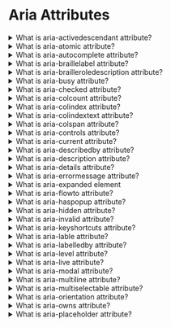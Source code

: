 # Aria Attributes

<details>
  <summary>What is aria-activedescendant attribute?</summary>

The aria-activedescendant property provides a method of managing focus for assistive technologies on interactive elements when they contain multiple focusable descendants, such as menus, grids, and toolbars. Instead of the screen reader moving focus between owned elements, aria-activedescendant can be used on container elements to refer to the currently active element, informing assistive technology users of the currently active element when focused.

This attribute is only relevant on elements with role of composite widget, combobox, textbox, group, or application whose id is referenced as the attribute value.

Example:

    <div role="toolbar" tabindex="0" aria-activedescendant="button1">
      <img src="btncut.png" id="button1" role="button" alt="cut" />
      <img src="btncopy.png" id="button2" role="button" alt="copy" />
      <img src="btnpaste.png" id="button3" role="button" alt="paste" />
    </div>

[More >>](https://developer.mozilla.org/en-US/docs/Web/Accessibility/ARIA/Attributes/aria-activedescendant)

</details>

<details>
  <summary>What is aria-atomic attribute?</summary>

Live regions are sections of a web page that are updated, whether by user interaction or not, when user focus is elsewhere. As they update outside the user's focus, assistive technologies such as screen readers may not "see" the update to report it to the user.

Values:

- false (default) - present only the changed node or nodes.
- true - present the entire changed region as a whole, including the author-defined label if one exists.

[More >>](https://developer.mozilla.org/en-US/docs/Web/Accessibility/ARIA/Attributes/aria-atomic)

</details>

<details>
  <summary>What is aria-autocomplete attribute?</summary>

The aria-autocomplete attribute indicates whether inputting text could trigger display of one or more predictions of the user's intended value for a combobox, searchbox, or textbox and specifies how predictions will be presented if they are made.

Values:

- none (default) - When a user is providing input, not automatic suggestion is displayed.
- inline - aria-autocomplete="inline" text suggesting one way to complete the provided input may be dynamically inserted after the caret.
- list - aria-autocomplete="list" When a user is providing input, an element containing a collection of values that could complete the provided input may be displayed.
- both - aria-autocomplete="both" an input to offer both models at the same time. When a user is providing input, an element containing a collection of values that could complete the provided input may be displayed. If displayed, one value in the collection is automatically selected, and the text needed to complete the automatically selected value appears after the caret in the input.

Example:

    <input id="cb1-edit" class="cb_edit" type="text" tabindex="0" role="combobox" aria-autocomplete="inline" aria-owns="list" />
    <ul id="list" tabindex="-1" role="listbox" aria-expanded="true">
      <li id ​​= "cb1-opt1" role = "option"> Qingchuan </ li>
      <li id ​​= "cb1-opt2" role = "option"> Цзин Цю </ li>
      <li id ​​= "cb1-opt3" role = "option"> Хуан Сяосянь </ li>
    </ul>

[More >>](https://developer.mozilla.org/en-US/docs/Web/Accessibility/ARIA/Attributes/aria-autocomplete)

</details>

<details>
  <summary>What is aria-braillelabel attribute?</summary>

The global aria-braillelabel attribute is similar to the global aria-label in that it defines a string value that labels the current element. While aria-label is read by the screen reader, the contents of the aria-braillelabel attribute are converted into Braille; providing the user with a recognizable name of the object in Braille.

Example:

    <button aria-braillelabel="***">
      <img alt="3 out of 5 stars" src="three_stars.png" />
    </button>

[More >>](https://developer.mozilla.org/en-US/docs/Web/Accessibility/ARIA/Attributes/aria-braillelabel)

</details>

<details>
  <summary>What is aria-brailleroledescription attribute?</summary>

The global aria-brailleroledescription attribute defines a human-readable, author-localized abbreviated description for the role of an element intended to be converted into Braille.

Example:

    <article
      aria-roledescription="slide"
      aria-brailleroledescription="sld"
      aria-labelledby="slide1heading">
      <h1 id="slide1heading">Welcome to my talk</h1>
      <img alt="Me" src="images/me.jpg" />
    </article>

[More >>](https://developer.mozilla.org/en-US/docs/Web/Accessibility/ARIA/Attributes/aria-brailleroledescription)

</details>

<details>
  <summary>What is aria-busy attribute?</summary>

Used in ARIA live regions, the global aria-busy state indicates an element is being modified and that assistive technologies may want to wait until the changes are complete before informing the user about the update.

When multiple parts of a live region need to be loaded before changes are announced to the user, set aria-busy="true" until loading is complete. Then set to aria-busy="false". This prevents assistive technologies from announcing changes before updates are done.

[More >>](https://developer.mozilla.org/en-US/docs/Web/Accessibility/ARIA/Attributes/aria-busy)

</details>

<details>
  <summary>What is aria-checked attribute?</summary>

The aria-checked attribute indicates the current "checked" state of checkboxes, radio buttons, and other widgets.

Values:

- false - the element supports being checked but is not currently checked.
- true - the element is checked.
- mixed - for checkbox and menuitemcheckbox only, equivalent to indeterminate, indicating a mixed mode value of neither checked nor unchecked.
- undefined (default) - the element does not support being checked.

Example:

    <span
      role="checkbox"
      id="checkBoxInput"
      aria-checked="false"
      tabindex="0"
      aria-labelledby="chk15-label"></span>
    <label id="chk15-label">Subscribe to the newsletter</label>

[More >>](https://developer.mozilla.org/en-US/docs/Web/Accessibility/ARIA/Attributes/aria-checked)

</details>

<details>
  <summary>What is aria-colcount attribute?</summary>

The aria-colcount attribute defines the total number of columns in a table, grid, or treegrid when not all columns are present in the DOM.

Example:

    <div role="grid" aria-colcount="6">
      <div role="rowgroup">
        <div role="row">
          <div role="columnheader" aria-colindex="1">First name</div>
          <div role="columnheader" aria-colindex="2">Last name</div>
          <div role="columnheader" aria-colindex="5">City</div>
          <div role="columnheader" aria-colindex="6">Zip</div>
        </div>
      </div>
      <div role="rowgroup">
        <div role="row">
          <div role="gridcell" aria-colindex="1">Debra</div>
          <div role="gridcell" aria-colindex="2">Burks</div>
          <div role="gridcell" aria-colindex="5">New York</div>
          <div role="gridcell" aria-colindex="6">14127</div>
        </div>
      </div>
      …
    </div>

[More >>](https://developer.mozilla.org/en-US/docs/Web/Accessibility/ARIA/Attributes/aria-colcount)

</details>

<details>
  <summary>What is aria-colindex attribute?</summary>

The aria-colindex attribute defines an element's column index or position with respect to the total number of columns within a table, grid, or treegrid.

[More >>](https://developer.mozilla.org/en-US/docs/Web/Accessibility/ARIA/Attributes/aria-colindex)

</details>

<details>
  <summary>What is aria-colindextext attribute?</summary>

The aria-colindextext attribute defines a human readable text alternative of the numeric aria-colindex.

[More >>](https://developer.mozilla.org/en-US/docs/Web/Accessibility/ARIA/Attributes/aria-colindextext)

</details>

<details>
  <summary>What is aria-colspan attribute?</summary>

The aria-colspan attribute defines the number of columns spanned by a cell or gridcell within a table, grid, or treegrid.

[More >>](https://developer.mozilla.org/en-US/docs/Web/Accessibility/ARIA/Attributes/aria-colspan)

</details>

<details>
  <summary>What is aria-controls attribute?</summary>

When an interactive or input control, be it a checkbox, radio button, tab panel, icon, toggles, or other, has an impact on another element in a document or application, the aria-controls attribute should be included to indicate which element or elements the user interface widget controls. The aria-controls attribute identifies the element (or elements) whose contents or presence are controlled by the element on which the attribute is set, regardless of what type of interaction initiates the impacted behavior.

Example:

    <h3 id="tab1" aria-selected="true" aria-controls="panel1" aria-extended = "true" role = "tab" tabindex = "0"> Девушки </ h3>

    <div id="panel1" aria-labelledby="tab1" aria-hidden="false" role="tabpanel">
      <h3 tabindex = "0"> Пожалуйста, выберите свою любимую красавицу ... </ h3>
    </div>

[More >>](https://developer.mozilla.org/en-US/docs/Web/Accessibility/ARIA/Attributes/aria-controls)

</details>

<details>
  <summary>What is aria-current attribute?</summary>

When you have a group of related elements, such as several links in a breadcrumb or steps in a multi-step flow, with one element in the group styled differently from the others to indicate to the sighted user that this is the current element within its group, the aria-current should be used to inform the assistive technology user what has been indicated via styling.

Values:

- page - Represents the current page within a set of pages such as the link to the current document in a breadcrumb.
- step - Represents the current step within a process such as the current step in an enumerated multi step checkout flow .
- location - Represents the current location within an environment or context such as the image that is visually highlighted as the current component of a flow chart.
- date - Represents the current date within a collection of dates such as the current date within a calendar.
- time - Represents the current time within a set of times such as the current time within a timetable.
- true - Represents the current item within a set.
- false (default) - Does not represent the current item within a set.

Examples:

    <nav aria-label="Breadcrumb" class="breadcrumb">
      <ol>
        <li>
          <a href="../../../../../"> Web technology for developers </a>
        </li>
        <li>
          <a href="../../../../"> Accessibility </a>
        </li>
        <li>
          <a href="../../../"> ARIA </a>
        </li>
        <li>
          <a href="../../"> ARIA States and Properties </a>
        </li>
        <li>
          <a href="./" aria-current="page"> ARIA: `aria-current` attribute </a>
        </li>
      </ol>
    </nav>

[More >>](https://developer.mozilla.org/en-US/docs/Web/Accessibility/ARIA/Attributes/aria-current)

</details>

<details>
  <summary>What is aria-describedby attribute?</summary>

The aria-describedby attribute lists the ids of the elements that describe the object. It is used to establish a relationship between widgets or groups and the text that describes them.

Example:

    <button aria-describedby="trash-desc">Move to trash</button>
    …

    <p id="trash-desc">
      Items in the trash will be permanently removed after 30 days.
    </p>

[More >>](https://developer.mozilla.org/en-US/docs/Web/Accessibility/ARIA/Attributes/aria-describedby)

</details>

<details>
  <summary>What is aria-description attribute?</summary>

The global aria-description attribute provides a mechanism for the developer to describe or annotate the current element providing greater context for assistive technology users.

Example:

    <div
      role="application"
      aria-label="calendar"
      aria-description="Game schedule for the Boston Red Sox 2021 Season">
      <h1>Red Sox 2021</h1>
      <div role="grid">…</div>
    </div>

[More >>](https://developer.mozilla.org/en-US/docs/Web/Accessibility/ARIA/Attributes/aria-description)

</details>

<details>
  <summary>What is aria-details attribute?</summary>

The aria-details attribute can be used to provide additional information or complex descriptions to an object. It is used to inform assistive technology users about the content by providing more in-depth information, whether that content is within the current document or a link to additional assets.

Example:

    <p>The <strong>cubic-bezier()<strong> functional notation defines a cubic
      <span role="term" aria-details="bezier bezImg">Bézier curve</span>. As
      these curves are continuous, they are often used to smooth down the start and
      end of the curve and are therefore sometimes called easing functions.
    </p>

    <p role="definition" id="bezier">A <strong>Bézier curve</strong>,
    (Pronounced \ ˈbe-zē-ˌā \)
    <i aria-description="English pronunciation">BEH-zee-ay</i>) is a mathematically
    described curve used in computer graphics and animation. The curve is defined
    by a set of control points with a minimum of two. Web related graphics
    and animations use Cubic Béziers, which are curves with four control
    points P<sub>0</sub>, P<sub>1</sub>, P<sub>2</sub>, and P<sub>3</sub>.
    </p>

    <a href="bezierExplanation.html" id="bezImg"
      aria-label="Explanation of Bézier curve in CSS timing functions">
      <img alt="Animated Bézier curve showing 4 control points." src="bezier.gif">
    </a>

[More >>](https://developer.mozilla.org/en-US/docs/Web/Accessibility/ARIA/Attributes/aria-details)

</details>

<details>
  <summary>What is aria-errormessage attribute?</summary>

When there is a user-created error, you want to let them know it exists and tell them how to fix it. There are two attributes you need to use: set aria-invalid="true" to define the object as being in an error state, then add the aria-errormessage attribute with the value being the id of the element containing the error message text for that object.

Example:

    <p>
      <label for="email">Email address:</label>
      <input
        type="email"
        name="email"
        id="email"
        aria-invalid="true"
        aria-errormessage="err1" />
      <span id="err1" class="errormessage">Error: Enter a valid email address</span>
    </p>

[More >>](https://developer.mozilla.org/en-US/docs/Web/Accessibility/ARIA/Attributes/aria-errormessage)

</details>

<details>
  <summary>What is aria-expanded element</summary>

There are several widgets that can be expanded and collapsed, including menus, dialogs, and accordion panels. Each of these objects, in turn, has an interactive element that controls their opening and closing. The aria-expanded attribute is applied to this focusable, interactive control that toggles the visibility of the object.

Example:

    <label for="username">Username</label>
    <input id="username" name="username" aria-describedby="username-desc" />
    <button
      aria-expanded="false"
      aria-controls="username-desc"
      aria-label="Help about username"
      type="button">
      <span aria-hidden="true">?</span>
    </button>
    <p id="username-desc" hidden>
      Your username is the name that you use to log in to this service.
    </p>

[More >>](https://developer.mozilla.org/en-US/docs/Web/Accessibility/ARIA/Attributes/aria-expanded)

</details>

<details>
  <summary>What is aria-flowto attribute?</summary>

The global aria-flowto attribute identifies the next element (or elements) in an alternate reading order of content. This allows assistive technology to override the general default of reading in document source order at the user's discretion.

[More >>](https://developer.mozilla.org/en-US/docs/Web/Accessibility/ARIA/Attributes/aria-flowto)

</details>

<details>
  <summary>What is aria-haspopup attribute?</summary>

In ARIA, interactive menus, listboxes, trees, grids, and dialogs that appear on top of other content when triggered to appear are considered "popups". These popups are triggered by one or more interactive elements on the page. The availability and type of popup the interactive element will trigger should be identified with the aria-haspopup state.

- false (default) - The element does not have a popup.
- true - The popup is a menu.
- menu - The popup is a menu.
- listbox - The popup is a listbox.
- tree - The popup is a tree.
- grid - The popup is a grid.
- dialog - The popup is a dialog.

[More >>](https://developer.mozilla.org/en-US/docs/Web/Accessibility/ARIA/Attributes/aria-haspopup)

</details>

<details>
  <summary>What is aria-hidden attribute?</summary>

The aria-hidden state indicates whether the element is exposed to an accessibility API.

- false - The element is exposed to the accessibility API as if it was rendered.
- true - The element is hidden from the accessibility API.
- undefined (default) - The element's hidden state is determined by the user agent based on whether it is rendered.

[More >>](https://developer.mozilla.org/en-US/docs/Web/Accessibility/ARIA/Attributes/aria-hidden)

</details>

<details>
  <summary>What is aria-invalid attribute?</summary>

The aria-invalid attribute is used to indicate that the value entered into an input field is not in a format or a value the application will accept. This may include formats such as email addresses or telephone numbers. aria-invalid can also be used to indicate that a required field is empty.

- grammar - A grammatical error was detected.
- false (default) - There are no detected errors in the value.
- spelling - A spelling error was detected.
- true - The value entered by the user has failed validation.

Example:

    <ul>
      <li>
        <label for="name">Full Name</label>
        <input
          type="text"
          name="name"
          id="name"
          aria-required="true"
          aria-invalid="false"
          onblur="checkValidity('name', ' ', 'Invalid name entered (requires both first and last name)');" />
      </li>
      <li>
        <label for="email">Email Address</label>
        <input
          type="email"
          name="email"
          id="email"
          aria-required="true"
          aria-invalid="false"
          onblur="checkValidity('email', '@', 'Invalid e-mail address');" />
      </li>
    </ul>

[More >>](https://developer.mozilla.org/en-US/docs/Web/Accessibility/ARIA/Attributes/aria-invalid)

</details>

<details>
  <summary>What is aria-keyshortcuts attribute?</summary>

A keyboard shortcut is a series of one or several keys that tells software to perform a pre-programmed action. Keyboard shortcuts enable keyboard users to invoke commands using the keyboard that would otherwise require accessing a menu or using touch or a mouse. The aria-keyshortcuts property defines the keyboard keys that have been implemented to activate or give focus to the element on which the attribute is set.

Value examples:

    aria-keyshortcuts="A"
    aria-keyshortcuts="Shift+Space"
    aria-keyshortcuts="Control+Alt+."
    aria-keyshortcuts="Control+Shift+&#39;"
    aria-keyshortcuts="alt+shift+p control+f"
    aria-keyshortcuts="Meta+C Meta+Shift+C"

Example:

    <a href="#content" aria-keyshortcuts="Alt+Shift+A">Skip to content</a>

[More >>](https://developer.mozilla.org/en-US/docs/Web/Accessibility/ARIA/Attributes/aria-keyshortcuts)

</details>

<details>
  <summary>What is aria-lable attribute?</summary>

Sometimes the default accessible name of an element is missing, or does not accurately describe its contents, and there is no content visible in the DOM that can be associated with the object to give it meaning. A common example is a button containing an SVG or icon font (which you shouldn't be using) without any text.

[More >>](https://developer.mozilla.org/en-US/docs/Web/Accessibility/ARIA/Attributes/aria-label)

</details>

<details>
  <summary>What is aria-labelledby attribute?</summary>

The aria-labelledby property enables authors to reference other elements on the page to define an accessible name. This is useful when using elements that don't have native support for associating elements to provide an accessible name.

Example:

    <span
      role="checkbox"
      aria-checked="false"
      tabindex="0"
      aria-labelledby="tac"></span>
    <span id="tac">I agree to the Terms and Conditions.</span>

[More >>](https://developer.mozilla.org/en-US/docs/Web/Accessibility/ARIA/Attributes/aria-labelledby)

</details>

<details>
  <summary>What is aria-level attribute?</summary>

Levels of hierarchy appear in headings, trees, nested grid, nested tablists, and more. If the DOM ancestry does not accurately represent the level, the aria-level attribute should be used to define the hierarchical level elements within their hierarchical structures. Levels increase with depth. The value for aria-level is an integer greater than or equal to 1.

[More >>](https://developer.mozilla.org/en-US/docs/Web/Accessibility/ARIA/Attributes/aria-level)

</details>

<details>
  <summary>What is aria-live attribute?</summary>

When content changes after initial load, assistive technology (AT) users may not "see" the changes. Some changes are important. Others are not. The aria-live attribute enables developers to inform the user of updates and choose, based on importance and urgency, whether to immediately, proactively, or passively inform AT users of changes to the content.

Values:

- assertive - Indicates that updates to the region have the highest priority and should be presented to the user immediately.
- off (default) - Indicates that updates to the region should not be presented to the user unless the user is currently focused on that region.
- polite - Indicates that updates to the region should be presented at the next graceful opportunity, such as at the end of speaking the current sentence or when the user pauses typing.

Examples:

    <div id="announce" aria-live="polite"></div>

    <div id="announce" aria-live="polite">
      <p>This message is announced.</p>
    </div>

[More >>](https://developer.mozilla.org/en-US/docs/Web/Accessibility/ARIA/Attributes/aria-live)

</details>

<details>
  <summary>What is aria-modal attribute?</summary>

A section of content is "modal" means navigation is limited to the area itself and the background (the ancestors and siblings of the modal) is hidden. Setting aria-modal="true" on dialog and alertdialog role containers indicates the presence of a "modal" element to users of assistive technology, but does not actually make the element modal. The features that make the element actually modal must be implemented by the developer.

    <div id="backdrop" class="no-scroll">
      <div
        role="alertdialog"
        aria-modal="true"
        aria-labelledby="dialog_label"
        aria-describedby="dialog_desc">
        <h2 id="dialog_label">Confirmation</h2>
        <div id="dialog_desc">
          <p>Are you sure you want to delete this file?</p>
        </div>
        <button type="button" onclick="closeDialog(this)">
          No. Close this popup.
        </button>
        <button type="button" onclick="deleteFile(this)">
          Yes. Delete the file.
        </button>
      </div>
    </div>

[More >>](https://developer.mozilla.org/en-US/docs/Web/Accessibility/ARIA/Attributes/aria-modal)

</details>

<details>
  <summary>What is aria-multiline attribute?</summary>

The aria-multiline attribute indicates whether a textbox accepts multiple lines of input or only a single line.

[More >>](https://developer.mozilla.org/en-US/docs/Web/Accessibility/ARIA/Attributes/aria-multiline)

</details>

<details>
  <summary>What is aria-multiselectable attribute?</summary>

The default behavior of selection lists, such as <select>, is to be able to choose only one item or option. By default or by convention, when a user is presented with list from which they must select an item, they assume they can only select a single item unless otherwise notified. The aria-multiselectable attribute is the way to inform assistive technology users that they may select more than one item from the current selectable items if they so choose. Lists and trees are examples of roles that might allow users to select more than one item at a time.

[More >>](https://developer.mozilla.org/en-US/docs/Web/Accessibility/ARIA/Attributes/aria-multiselectable)

</details>

<details>
  <summary>What is aria-orientation attribute?</summary>

It may be important for the user to know the orientation to know how to navigate certain widgets, as orientation impacts the expected behaviors of the left, right, up and down arrows. The aria-orientation attribute is used to indicate to assistive technology users whether an element's orientation is horizontal or vertical, or undefined.

Values:

- horizontal - The element is oriented horizontally.
- undefined (default) - The element's orientation is unknown/ambiguous.
- vertical - The element is oriented vertically.

[More >>](https://developer.mozilla.org/en-US/docs/Web/Accessibility/ARIA/Attributes/aria-orientation)

</details>

<details>
  <summary>What is aria-owns attribute?</summary>

The aria-owns attribute identifies an element (or elements) in order to define a visual, functional, or contextual relationship between a parent and its child elements when the DOM hierarchy cannot be used to represent the relationship.

[More >>](https://developer.mozilla.org/en-US/docs/Web/Accessibility/ARIA/Attributes/aria-owns)

</details>

<details>
  <summary>What is aria-placeholder attribute?</summary>

The aria-placeholder attribute defines a short hint (a word or short phrase) intended to help the user with data entry when a form control has no value. The hint can be a sample value or a brief description of the expected format.

Example:

    <span id="date-of-birth">Birthday</span>
    <div
      contenteditable
      role="textbox"
      aria-labelledby="date-of-birth"
      aria-placeholder="MM-DD-YYYY">
      MM-DD-YYYY
    </div>

[More >>](https://developer.mozilla.org/en-US/docs/Web/Accessibility/ARIA/Attributes/aria-placeholder)

</details>
